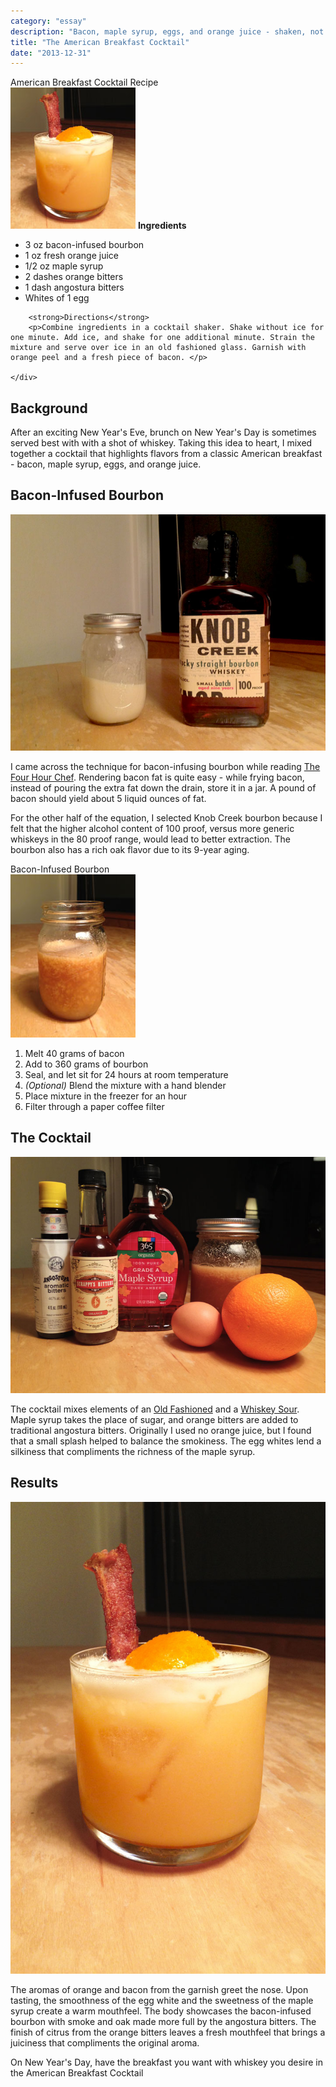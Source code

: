 ```yaml
---
category: "essay"
description: "Bacon, maple syrup, eggs, and orange juice - shaken, not stirred."
title: "The American Breakfast Cocktail"
date: "2013-12-31"
---
```


<div class="panel panel-info">
    <div class="panel-heading">
        American Breakfast Cocktail Recipe 
    </div>
    <div class="panel-body">
       <img src="/images/bacon/cocktail.jpg" alt="American Breakfast Cocktail" class="img-float"/> 
        <strong>Ingredients</strong>
        <ul>
            <li> 3 oz bacon-infused bourbon</li>
            <li> 1 oz fresh orange juice</li>
            <li> 1/2 oz maple syrup</li>
            <li> 2 dashes orange bitters</li>
            <li> 1 dash angostura bitters</li>
            <li> Whites of 1 egg</li>
        </ul>
        
        <strong>Directions</strong>
        <p>Combine ingredients in a cocktail shaker. Shake without ice for one minute. Add ice, and shake for one additional minute. Strain the mixture and serve over ice in an old fashioned glass. Garnish with orange peel and a fresh piece of bacon. </p>

    </div>
</div>



## Background

After an exciting New Year's Eve, brunch on New Year's Day is sometimes served best with with a shot of whiskey. Taking this idea to heart, I mixed together a cocktail that highlights flavors from a classic American breakfast - bacon, maple syrup, eggs, and orange juice.


## Bacon-Infused Bourbon


<img src="/images/bacon/1.jpg" class="full" alt="Knob Creek and Bacon Fat"/>

I came across the technique for bacon-infusing bourbon while reading [The Four Hour Chef](http://www.amazon.com/gp/product/0547884591/ref=as_li_qf_sp_asin_il_tl?ie=UTF8&camp=1789&creative=9325&creativeASIN=0547884591&linkCode=as2&tag=sagacionlook-20). Rendering bacon fat is quite easy - while frying bacon, instead of pouring the extra fat down the drain, store it in a jar. A pound of bacon should yield about 5 liquid ounces of fat. 

For the other half of the equation, I selected Knob Creek bourbon because I felt that the higher alcohol content of 100 proof, versus more generic whiskeys in the 80 proof range, would lead to better extraction. The bourbon also has a rich oak flavor due to its 9-year aging.

<div class="panel panel-info">
    <div class="panel-heading">
        Bacon-Infused Bourbon
    </div>
    <div class="panel-body">
       <img src="/images/bacon/2_small.jpg" alt="Bacon-Infused Bourbon" class="img-float"/> 
        <ol>
        <li>Melt 40 grams of bacon </li>
        <li>Add to 360 grams of bourbon</li>
        <li> Seal, and let sit for 24 hours at room temperature</li>
        <li><i>(Optional)</i> Blend the mixture with a hand blender</li>
        <li> Place mixture in the freezer for an hour</li>
        <li>Filter through a paper coffee filter</li>
        </ol>
    </div>
</div>

## The Cocktail

<img src="/images/bacon/3.jpg" class="full" alt="American Breakfast Cocktail Ingredients"/>

The cocktail mixes elements of an [Old Fashioned](http://en.wikipedia.org/wiki/Old_Fashioned) and a [Whiskey Sour](http://en.wikipedia.org/wiki/Whiskey_sour). Maple syrup takes the place of sugar, and orange bitters are added to traditional angostura bitters. Originally I used no orange juice, but I found that a small splash helped to balance the smokiness. The egg whites lend a silkiness that compliments the richness of the maple syrup.

## Results 

<img src="/images/bacon/4.jpg" class="full" alt="The American Breakfast Cocktail"/>

The aromas of orange and bacon from the garnish greet the nose. Upon tasting, the smoothness of the egg white and the sweetness of the maple syrup create a warm mouthfeel. The body showcases the bacon-infused bourbon with smoke and oak made more full by the angostura bitters. The finish of citrus from the orange bitters leaves a fresh mouthfeel that brings a juiciness that compliments the original aroma. 

On New Year's Day, have the breakfast you want with whiskey you desire in the American Breakfast Cocktail
